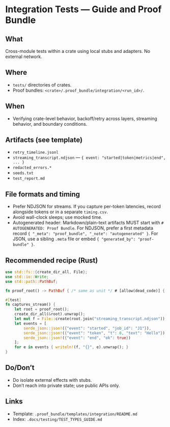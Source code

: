 # Integration Tests — Guide and Proof Bundle

## What

Cross-module tests within a crate using local stubs and adapters. No external network.

## Where

- `tests/` directories of crates.
- Proof bundles: `<crate>/.proof_bundle/integration/<run_id>/`.

## When

- Verifying crate-level behavior, backoff/retry across layers, streaming behavior, and boundary conditions.

## Artifacts (see template)

- `retry_timeline.jsonl`
- `streaming_transcript.ndjson` — `{ event: "started|token|metrics|end", ... }`
- `redacted_errors.*`
- `seeds.txt`
- `test_report.md`

## File formats and timing

- Prefer NDJSON for streams. If you capture per-token latencies, record alongside tokens or in a separate `timing.csv`.
- Avoid wall-clock sleeps; use mocked time.
- Autogenerated header: Markdown/plain-text artifacts MUST start with `# AUTOGENERATED: Proof Bundle`. For NDJSON, prefer a first metadata record `{ "_meta": "proof_bundle", "_note": "autogenerated" }`. For JSON, use a sibling `.meta` file or embed `{ "generated_by": "proof-bundle" }`.

## Recommended recipe (Rust)

```rust
use std::fs::{create_dir_all, File};
use std::io::Write;
use std::path::PathBuf;

fn proof_root() -> PathBuf { /* same as unit */ # [allow(dead_code)] { let base = std::env::var("LLORCH_PROOF_DIR").map(PathBuf::from).unwrap_or_else(|_| PathBuf::from(env!("CARGO_MANIFEST_DIR")).join(".proof_bundle")); let run_id = std::env::var("LLORCH_RUN_ID").unwrap_or_else(|_| { let ts = std::time::SystemTime::now().duration_since(std::time::UNIX_EPOCH).unwrap().as_secs(); format!("{}", ts) }); base.join("integration").join(run_id) } }

#[test]
fn captures_stream() {
    let root = proof_root();
    create_dir_all(&root).unwrap();
    let mut f = File::create(root.join("streaming_transcript.ndjson")).unwrap();
    let events = [
        serde_json::json!({"event": "started", "job_id": "J1"}),
        serde_json::json!({"event": "token", "t": 0, "text": "Hello"}),
        serde_json::json!({"event": "end", "ok": true})
    ];
    for e in events { writeln!(f, "{}", e).unwrap(); }
}
```

## Do/Don’t

- Do isolate external effects with stubs.
- Don’t reach into private state; use public APIs only.

## Links

- Template: `.proof_bundle/templates/integration/README.md`
- Index: `.docs/testing/TEST_TYPES_GUIDE.md`
